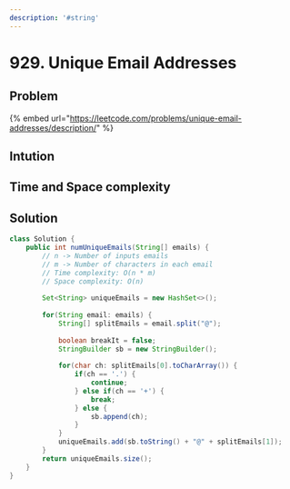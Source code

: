 ```yaml
---
description: '#string'
---
```


# 929. Unique Email Addresses

## Problem

{% embed url="https://leetcode.com/problems/unique-email-addresses/description/" %}

## Intution



## Time and Space complexity



## Solution

```java
class Solution {
    public int numUniqueEmails(String[] emails) {
        // n -> Number of inputs emails
        // m -> Number of characters in each email
        // Time complexity: O(n * m)
        // Space complexity: O(n)
        
        Set<String> uniqueEmails = new HashSet<>();
        
        for(String email: emails) {
            String[] splitEmails = email.split("@");
            
            boolean breakIt = false;
            StringBuilder sb = new StringBuilder();
            
            for(char ch: splitEmails[0].toCharArray()) {
                if(ch == '.') {
                    continue;
                } else if(ch == '+') {
                    break;
                } else {
                    sb.append(ch);
                }
            }
            uniqueEmails.add(sb.toString() + "@" + splitEmails[1]);
        }
        return uniqueEmails.size();
    }
}
```
